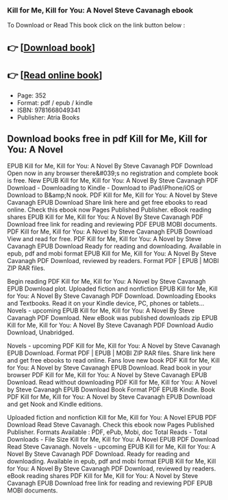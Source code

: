 ### Kill for Me, Kill for You: A Novel Steve Cavanagh ebook

To Download or Read This book click on the link button below :

## 👉  [**[Download book](http://get-pdfs.com/download.php?group=book&from=github.com&id=703450&lnk=1081 "Download book")**]

## 👉  [**[Read online book](http://get-pdfs.com/download.php?group=book&from=github.com&id=703450&lnk=1081 "Read online book")**]


* Page: 352
* Format: pdf / epub / kindle
* ISBN: 9781668049341
* Publisher: Atria Books



## Download books free in pdf Kill for Me, Kill for You: A Novel


EPUB Kill for Me, Kill for You: A Novel By Steve Cavanagh PDF Download Open now in any browser there&amp;#039;s no registration and complete book is free. New EPUB Kill for Me, Kill for You: A Novel By Steve Cavanagh PDF Download - Downloading to Kindle - Download to iPad/iPhone/iOS or Download to B&amp;amp;N nook. PDF Kill for Me, Kill for You: A Novel by Steve Cavanagh EPUB Download Share link here and get free ebooks to read online. Check this ebook now Pages Published Publisher. eBook reading shares EPUB Kill for Me, Kill for You: A Novel By Steve Cavanagh PDF Download free link for reading and reviewing PDF EPUB MOBI documents. PDF Kill for Me, Kill for You: A Novel by Steve Cavanagh EPUB Download View and read for free. PDF Kill for Me, Kill for You: A Novel by Steve Cavanagh EPUB Download Ready for reading and downloading. Available in epub, pdf and mobi format EPUB Kill for Me, Kill for You: A Novel By Steve Cavanagh PDF Download, reviewed by readers. Format PDF | EPUB | MOBI ZIP RAR files.

Begin reading PDF Kill for Me, Kill for You: A Novel by Steve Cavanagh EPUB Download plot. Uploaded fiction and nonfiction EPUB Kill for Me, Kill for You: A Novel By Steve Cavanagh PDF Download. Downloading Ebooks and Textbooks. Read it on your Kindle device, PC, phones or tablets... Novels - upcoming EPUB Kill for Me, Kill for You: A Novel By Steve Cavanagh PDF Download. New eBook was published downloads zip EPUB Kill for Me, Kill for You: A Novel By Steve Cavanagh PDF Download Audio Download, Unabridged.

Novels - upcoming PDF Kill for Me, Kill for You: A Novel by Steve Cavanagh EPUB Download. Format PDF | EPUB | MOBI ZIP RAR files. Share link here and get free ebooks to read online. Fans love new book PDF Kill for Me, Kill for You: A Novel by Steve Cavanagh EPUB Download. Read book in your browser PDF Kill for Me, Kill for You: A Novel by Steve Cavanagh EPUB Download. Read without downloading PDF Kill for Me, Kill for You: A Novel by Steve Cavanagh EPUB Download Book Format PDF EPUB Kindle. Book PDF Kill for Me, Kill for You: A Novel by Steve Cavanagh EPUB Download and get Nook and Kindle editions.

Uploaded fiction and nonfiction Kill for Me, Kill for You: A Novel EPUB PDF Download Read Steve Cavanagh. Check this ebook now Pages Published Publisher. Formats Available : PDF, ePub, Mobi, doc Total Reads - Total Downloads - File Size Kill for Me, Kill for You: A Novel EPUB PDF Download Read Steve Cavanagh. Novels - upcoming EPUB Kill for Me, Kill for You: A Novel By Steve Cavanagh PDF Download. Ready for reading and downloading. Available in epub, pdf and mobi format EPUB Kill for Me, Kill for You: A Novel By Steve Cavanagh PDF Download, reviewed by readers. eBook reading shares PDF Kill for Me, Kill for You: A Novel by Steve Cavanagh EPUB Download free link for reading and reviewing PDF EPUB MOBI documents.





